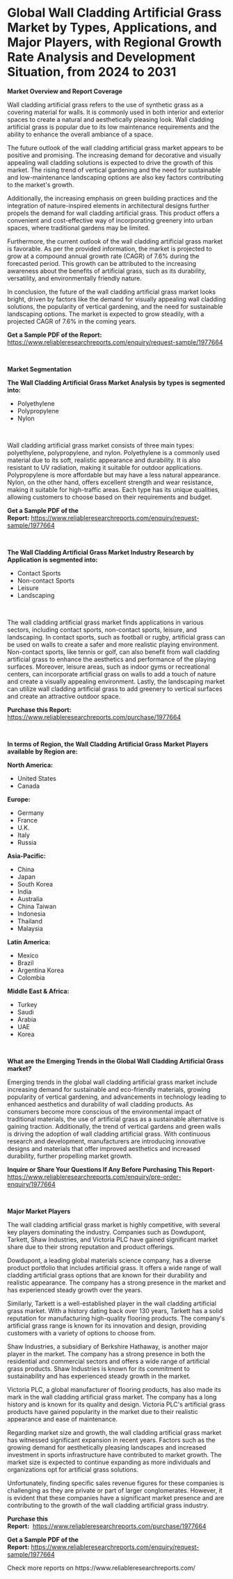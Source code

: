 <p><h1>Global Wall Cladding Artificial Grass Market by Types, Applications, and Major Players, with Regional Growth Rate Analysis and Development Situation, from 2024 to 2031</h1></p><p><strong>Market Overview and Report Coverage</strong></p>
<p><p>Wall cladding artificial grass refers to the use of synthetic grass as a covering material for walls. It is commonly used in both interior and exterior spaces to create a natural and aesthetically pleasing look. Wall cladding artificial grass is popular due to its low maintenance requirements and the ability to enhance the overall ambiance of a space.</p><p>The future outlook of the wall cladding artificial grass market appears to be positive and promising. The increasing demand for decorative and visually appealing wall cladding solutions is expected to drive the growth of this market. The rising trend of vertical gardening and the need for sustainable and low-maintenance landscaping options are also key factors contributing to the market's growth.</p><p>Additionally, the increasing emphasis on green building practices and the integration of nature-inspired elements in architectural designs further propels the demand for wall cladding artificial grass. This product offers a convenient and cost-effective way of incorporating greenery into urban spaces, where traditional gardens may be limited.</p><p>Furthermore, the current outlook of the wall cladding artificial grass market is favorable. As per the provided information, the market is projected to grow at a compound annual growth rate (CAGR) of 7.6% during the forecasted period. This growth can be attributed to the increasing awareness about the benefits of artificial grass, such as its durability, versatility, and environmentally friendly nature.</p><p>In conclusion, the future of the wall cladding artificial grass market looks bright, driven by factors like the demand for visually appealing wall cladding solutions, the popularity of vertical gardening, and the need for sustainable landscaping options. The market is expected to grow steadily, with a projected CAGR of 7.6% in the coming years.</p></p>
<p><strong>Get a Sample PDF of the Report:</strong> <a href="https://www.reliableresearchreports.com/enquiry/request-sample/1977664">https://www.reliableresearchreports.com/enquiry/request-sample/1977664</a></p>
<p>&nbsp;</p>
<p><strong>Market Segmentation</strong></p>
<p><strong>The Wall Cladding Artificial Grass Market Analysis by types is segmented into:</strong></p>
<p><ul><li>Polyethylene</li><li>Polypropylene</li><li>Nylon</li></ul></p>
<p>&nbsp;</p>
<p><p>Wall cladding artificial grass market consists of three main types: polyethylene, polypropylene, and nylon. Polyethylene is a commonly used material due to its soft, realistic appearance and durability. It is also resistant to UV radiation, making it suitable for outdoor applications. Polypropylene is more affordable but may have a less natural appearance. Nylon, on the other hand, offers excellent strength and wear resistance, making it suitable for high-traffic areas. Each type has its unique qualities, allowing customers to choose based on their requirements and budget.</p></p>
<p><strong>Get a Sample PDF of the Report:</strong>&nbsp;<a href="https://www.reliableresearchreports.com/enquiry/request-sample/1977664">https://www.reliableresearchreports.com/enquiry/request-sample/1977664</a></p>
<p>&nbsp;</p>
<p><strong>The Wall Cladding Artificial Grass Market Industry Research by Application is segmented into:</strong></p>
<p><ul><li>Contact Sports</li><li>Non-contact Sports</li><li>Leisure</li><li>Landscaping</li></ul></p>
<p>&nbsp;</p>
<p><p>The wall cladding artificial grass market finds applications in various sectors, including contact sports, non-contact sports, leisure, and landscaping. In contact sports, such as football or rugby, artificial grass can be used on walls to create a safer and more realistic playing environment. Non-contact sports, like tennis or golf, can also benefit from wall cladding artificial grass to enhance the aesthetics and performance of the playing surfaces. Moreover, leisure areas, such as indoor gyms or recreational centers, can incorporate artificial grass on walls to add a touch of nature and create a visually appealing environment. Lastly, the landscaping market can utilize wall cladding artificial grass to add greenery to vertical surfaces and create an attractive outdoor space.</p></p>
<p><strong>Purchase this Report:</strong>&nbsp; <a href="https://www.reliableresearchreports.com/purchase/1977664">https://www.reliableresearchreports.com/purchase/1977664</a></p>
<p>&nbsp;</p>
<p><strong>In terms of Region, the Wall Cladding Artificial Grass Market Players available by Region are:</strong></p>
<p>
    <p> <strong> North America: </strong>
        <ul>
            <li>United States</li>
            <li>Canada</li>
        </ul>
        </p> 
    <p> <strong> Europe: </strong>
        <ul>
            <li>Germany</li>
            <li>France</li>
            <li>U.K.</li>
            <li>Italy</li>
            <li>Russia</li>
        </ul>
        </p> 
    <p> <strong> Asia-Pacific: </strong>
        <ul>
            <li>China</li>
            <li>Japan</li>
            <li>South Korea</li>
            <li>India</li>
            <li>Australia</li>
            <li>China Taiwan</li>
            <li>Indonesia</li>
            <li>Thailand</li>
            <li>Malaysia</li>
        </ul>
        </p> 
    <p> <strong> Latin America: </strong>
        <ul>
            <li>Mexico</li>
            <li>Brazil</li>
            <li>Argentina Korea</li>
            <li>Colombia</li>
        </ul>
        </p> 
    <p> <strong> Middle East & Africa: </strong>
        <ul>
            <li>Turkey</li>
            <li>Saudi</li>
            <li>Arabia</li>
            <li>UAE</li>
            <li>Korea</li>
        </ul>
    </p>
    </p>
<p>&nbsp;</p>
<p><strong>What are the Emerging Trends in the Global Wall Cladding Artificial Grass market?</strong></p>
<p><p>Emerging trends in the global wall cladding artificial grass market include increasing demand for sustainable and eco-friendly materials, growing popularity of vertical gardening, and advancements in technology leading to enhanced aesthetics and durability of wall cladding products. As consumers become more conscious of the environmental impact of traditional materials, the use of artificial grass as a sustainable alternative is gaining traction. Additionally, the trend of vertical gardens and green walls is driving the adoption of wall cladding artificial grass. With continuous research and development, manufacturers are introducing innovative designs and materials that offer improved aesthetics and increased durability, further propelling market growth.</p></p>
<p><strong>Inquire or Share Your Questions If Any Before Purchasing This Report</strong>- <a href="https://www.reliableresearchreports.com/enquiry/pre-order-enquiry/1977664">https://www.reliableresearchreports.com/enquiry/pre-order-enquiry/1977664</a></p>
<p>&nbsp;</p>
<p><strong>Major Market Players</strong></p>
<p><p>The wall cladding artificial grass market is highly competitive, with several key players dominating the industry. Companies such as Dowdupont, Tarkett, Shaw Industries, and Victoria PLC have gained significant market share due to their strong reputation and product offerings.</p><p>Dowdupont, a leading global materials science company, has a diverse product portfolio that includes artificial grass. It offers a wide range of wall cladding artificial grass options that are known for their durability and realistic appearance. The company has a strong presence in the market and has experienced steady growth over the years.</p><p>Similarly, Tarkett is a well-established player in the wall cladding artificial grass market. With a history dating back over 130 years, Tarkett has a solid reputation for manufacturing high-quality flooring products. The company's artificial grass range is known for its innovation and design, providing customers with a variety of options to choose from.</p><p>Shaw Industries, a subsidiary of Berkshire Hathaway, is another major player in the market. The company has a strong presence in both the residential and commercial sectors and offers a wide range of artificial grass products. Shaw Industries is known for its commitment to sustainability and has experienced steady growth in the market.</p><p>Victoria PLC, a global manufacturer of flooring products, has also made its mark in the wall cladding artificial grass market. The company has a long history and is known for its quality and design. Victoria PLC's artificial grass products have gained popularity in the market due to their realistic appearance and ease of maintenance.</p><p>Regarding market size and growth, the wall cladding artificial grass market has witnessed significant expansion in recent years. Factors such as the growing demand for aesthetically pleasing landscapes and increased investment in sports infrastructure have contributed to market growth. The market size is expected to continue expanding as more individuals and organizations opt for artificial grass solutions.</p><p>Unfortunately, finding specific sales revenue figures for these companies is challenging as they are private or part of larger conglomerates. However, it is evident that these companies have a significant market presence and are contributing to the growth of the wall cladding artificial grass industry.</p></p>
<p><strong>Purchase this Report:</strong>&nbsp;&nbsp;<a href="https://www.reliableresearchreports.com/purchase/1977664">https://www.reliableresearchreports.com/purchase/1977664</a></p>
<p></p>
<p><strong>Get a Sample PDF of the Report:</strong>&nbsp;<a href="https://www.reliableresearchreports.com/enquiry/request-sample/1977664">https://www.reliableresearchreports.com/enquiry/request-sample/1977664</a></p>
<p>Check more reports on https://www.reliableresearchreports.com/</p>
